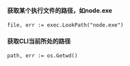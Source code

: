 #### 获取某个执行文件的路径，如node.exe
`file, err := exec.LookPath("node.exe")`

#### 获取CLI当前所处的路径
`path, err := os.Getwd()`
